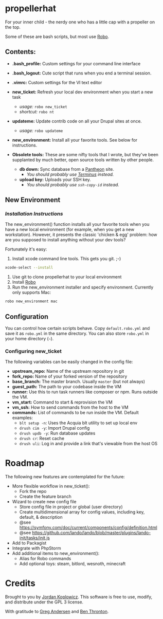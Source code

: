 # propellerhat
For your inner child - the nerdy one who has a little cap with a propeller on the top.

Some of these are bash scripts, but most use [Robo](https://robo.il).

## Contents:
- **.bash_profile:** Custom settings for your command line interface
- **.bash_logout:** Cute script that runs when you end a terminal session.
- **.vimrc:** Custom settings for the VI text editor
- **new_ticket:** Refresh your local dev environment when you start a new task
  - *usage:* `robo new_ticket`
  - *shortcut:* `robo nt`
- **updateme:** Update contrib code on all your Drupal sites at once.
  - *usage:* `robo updateme`
- **new_environment:** Install all your favorite tools.  See below for instructions.
  
- **Obsolete tools:** These are some nifty tools that I wrote, but they've been supplanted by much better, open source tools written by other people.
    - **db down:** Sync database from a [Pantheon](https://pantheon.io) site.
      - *You should probably use [Terminus](https://github.com/pantheon-systems/terminus) instead.*
    - **upload key:** Uploads your SSH key.
      - *You should probably use `ssh-copy-id` instead.*
      
## New Environment
### *Installation Instructions*
The new_environment() function installs all your favorite tools when you have a new local environment (for example, when you get a new workstation).  However, it presents the classic 'chicken & egg' problem: how are you supposed to install anything without your dev tools?

Fortunately it's easy:
1. Install xcode command line tools.  This gets you git.  ;-)
```bash
xcode-select --install
```
1. Use git to clone propellerhat to your local environment
1. Install [Robo](https://robo.li/)
1. Run the new_environment installer and specify environment.  Currently only supports Mac:
```bash
robo new_environment mac
```

## Configuration
You can control how certain scripts behave.  Copy `default.robo.yml` and save it as `robo.yml` in the same directory.  You can also store `robo.yml` in your home directory (`~`).

### Configuring new_ticket
The following variables can be easily changed in the config file:
- **upstream_repo:** Name of the upstream repository in git
- **fork_repo:** Name of your forked version of the repository
- **base_branch:** The master branch.  Usually `master` (but not always)
- **guest_path:** The path to your codebase inside the VM
- **runner:** Use this to run task runners like composer or npm.  Runs outside the VM.
- **vm_start:** Command to start & reprovision the VM
- **vm_ssh:** How to send commands from the host to the VM
- **commands:** List of commands to be run inside the VM.  Default examples:
  - `blt setup -n`: Uses the Acquia blt utility to set up local env
  - `drush cim -y`: Import Drupal config
  - `drush updb -y`: Run database updates
  - `drush cr`: Reset cache
  - `drush uli`: Log in and provide a link that's viewable from the host OS
  
# Roadmap
The following new features are contemplated for the future:
- More flexible workflow in new_ticket():
  - Fork the repo
  - Create the feature branch
- Wizard to create new config file
  - Store config file in project or global (user directory)
  - Create multidimensional array for config values, including key, default, & description
  - @see https://symfony.com/doc/current/components/config/definition.html
  - @see https://github.com/lando/lando/blob/master/plugins/lando-init/tasks/init.js
- Add to Packagist
- Integrate with PhpStorm
- Add additional items to new_environment():
  - Alias for Robo commands
  - Add optional toys: steam, bitlord, wesnoth, minecraft
  
# Credits

Brought to you by [Jordan Koplowicz](http://koplowiczandsons.com).  This software is free to use, modify, and distribute under the GPL 3 license.

With gratitude to [Greg Andersen](https://github.com/g1a/starter) and [Ben Thronton](https://git.businesswire.com/projects/HQ/repos/hq-tools/browse/dev/reset-dev).
